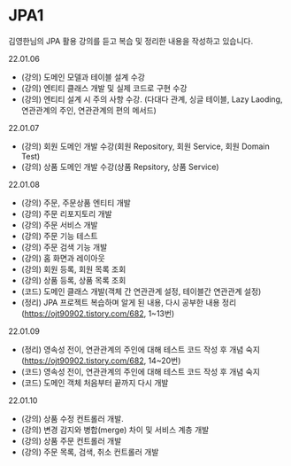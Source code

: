 # JPA1
김영한님의 JPA 활용 강의를 듣고 복습 및 정리한 내용을 작성하고 있습니다.


22.01.06
- (강의) 도메인 모델과 테이블 설계 수강
- (강의) 엔티티 클래스 개발 및 실제 코드로 구현 수강
- (강의) 엔티티 설계 시 주의 사항 수강. (다대다 관계, 싱글 테이블, Lazy Laoding, 연관관계의 주인, 연관관계의 편의 메서드)

22.01.07
- (강의) 회원 도메인 개발 수강(회원 Repository, 회원 Service, 회원 Domain Test) 
- (강의) 상품 도메인 개발 수강(상품 Repsitory, 상품 Service)

22.01.08
- (강의) 주문, 주문상품 엔티티 개발
- (강의) 주문 리포지토리 개발
- (강의) 주문 서비스 개발
- (강의) 주문 기능 테스트
- (강의) 주문 검색 기능 개발
- (강의) 홈 화면과 레이아웃
- (강의) 회원 등록, 회원 목록 조회
- (강의) 상품 등록, 상품 목록 조회
- (코드) 도메인 클래스 개발(객체 간 연관관계 설정, 테이블간 연관관계 설정)
- (정리) JPA 프로젝트 복습하며 알게 된 내용, 다시 공부한 내용 정리(https://ojt90902.tistory.com/682,  1~13번)

22.01.09
- (정리) 영속성 전이, 연관관계의 주인에 대해 테스트 코드 작성 후 개념 숙지(https://ojt90902.tistory.com/682,  14~20번)
- (코드) 영속성 전이, 연관관계의 주인에 대해 테스트 코드 작성 후 개념 숙지 
- (코드) 도메인 객체 처음부터 끝까지 다시 개발


22.01.10
- (강의) 상품 수정 컨트롤러 개발.
- (강의) 변경 감지와 병합(merge) 차이 및 서비스 계층 개발
- (강의) 상품 주문 컨트롤러 개발
- (강의) 주문 목록, 검색, 취소 컨트롤러 개발
